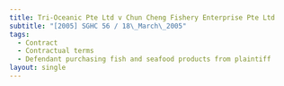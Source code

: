 ```yaml
---
title: Tri-Oceanic Pte Ltd v Chun Cheng Fishery Enterprise Pte Ltd
subtitle: "[2005] SGHC 56 / 18\_March\_2005"
tags:
  - Contract
  - Contractual terms
  - Defendant purchasing fish and seafood products from plaintiff
layout: single
---
```


